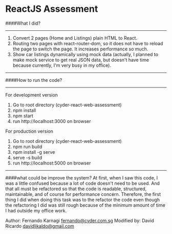 # ReactJS Assessment

####What I did?
***
1. Convert 2 pages (Home and Listings) plain HTML to React.
2. Routing two pages with react-router-dom, so it does not have to reload the page to switch the page. It increases performance so much.
3. Show car listings dynamically using mock data (actually, I planned to make mock service to get real JSON data, but doesn't have time because currently, I'm very busy in my office).
***

####How to run the code?
***
For development version
1. Go to root directory (cyder-react-web-assessment)
2. npm install
3. npm start
4. run http://localhost:3000 on browser

For production version
1. Go to root directory (cyder-react-web-assessment)
2. npm run build
3. npm install -g serve
4. serve -s build
5. run http://localhost:5000 on browser
***

####what could be improve the system?
At first, when I saw this code, I was a little confused because a lot of code doesn't need to be used. And that all must be refactored so that the code is readable, structured, maintainable, and of course for performance concern. Therefore, the first thing I did when doing this task was to the refactor the code even though the refactoring I did was still rough because of the minimum amount of time I had outside my office work.

Author: Fernando Karnagi <fernando@cyder.com.sg>
Modified by: David Ricardo <davidlikaldo@gmail.com>

